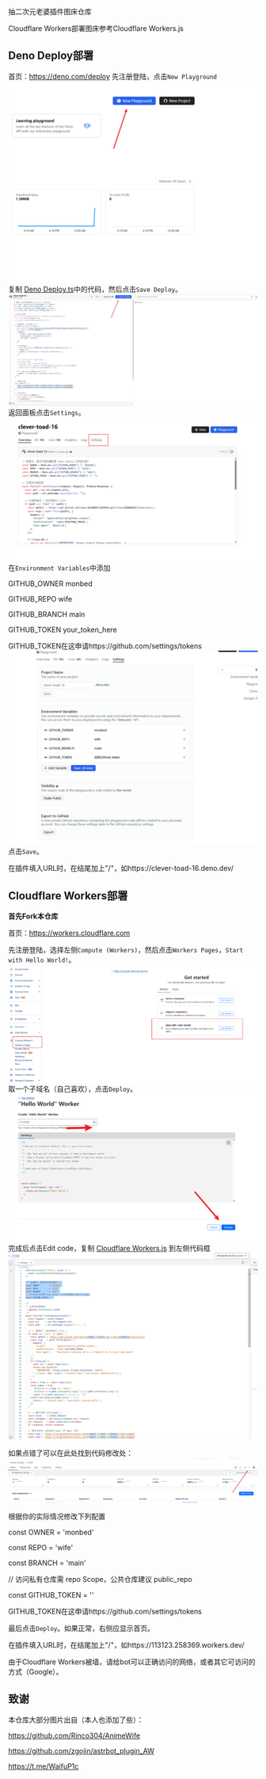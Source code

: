 抽二次元老婆插件图床仓库

Cloudflare Workers部署图床参考Cloudflare Workers.js
## Deno Deploy部署
首页：https://deno.com/deploy 
先注册登陆，点击`New Playground`
![D1](/D1.png)
复制 [Deno Deploy.ts](https://raw.githubusercontent.com/monbed/wife/refs/heads/main/Deno%20Deploy.ts)中的代码，然后点击`Save Deploy`。
![D2](/D2.png)
返回面板点击`Settings`。
![D3](/D3.png)
在`Environment Variables`中添加

GITHUB_OWNER monbed

GITHUB_REPO wife

GITHUB_BRANCH main

GITHUB_TOKEN your_token_here

GITHUB_TOKEN在这申请https://github.com/settings/tokens
![D4](/D4.png)
点击`Save`。

在插件填入URL时，在结尾加上"/"，如https://clever-toad-16.deno.dev/

## Cloudflare Workers部署
**首先Fork本仓库**

首页：https://workers.cloudflare.com

先注册登陆，选择左侧`Compute (Workers)`，然后点击`Workers Pages`，`Start with Hello World!`。![1](/1.png)
取一个子域名（自己喜欢），点击`Deploy`。![2](/2.png)
完成后点击Edit code，复制 [Cloudflare Workers.js](https://raw.githubusercontent.com/monbed/wife/refs/heads/main/Cloudflare%20Workers.js)  到左侧代码框
![3](/3.png)

如果点错了可以在此处找到代码修改处：![4](/4.png)


根据你的实际情况修改下列配置

const OWNER        = 'monbed'

const REPO         = 'wife'

const BRANCH       = 'main'

// 访问私有仓库需 repo Scope，公共仓库建议 public_repo

const GITHUB_TOKEN = '' 


GITHUB_TOKEN在这申请https://github.com/settings/tokens

最后点击`Deploy`。如果正常，右侧应显示首页。

在插件填入URL时，在结尾加上"/"，如https://113123.258369.workers.dev/


由于Cloudflare Workers被墙，请给bot可以正确访问的网络，或者其它可访问的方式（Google）。

## 致谢
本仓库大部分图片出自（本人也添加了些）：   

https://github.com/Rinco304/AnimeWife

https://github.com/zgojin/astrbot_plugin_AW

https://t.me/WaifuP1c
